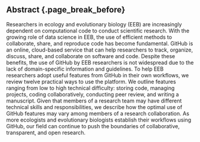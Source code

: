 ## Abstract {.page_break_before}

Researchers in ecology and evolutionary biology (EEB) are increasingly dependent on computational code to conduct scientific research.
With the growing role of data science in EEB, the use of efficient methods to collaborate, share, and reproduce code has become fundamental. 
GitHub is an online, cloud-based service that can help researchers to track, organize, discuss, share, and collaborate on software and code.
Despite these benefits, the use of GitHub by EEB researchers is not widespread due to the lack of domain-specific information and guidelines.
To help EEB researchers adopt useful features from GitHub in their own workflows, we review twelve practical ways to use the platform.
We outline features ranging from low to high technical difficulty: storing code, managing projects, coding collaboratively, conducting peer review, and writing a manuscript.
Given that members of a research team may have different technical skills and responsibilities, we describe how the optimal use of GitHub features may vary among members of a research collaboration.
As more ecologists and evolutionary biologists establish their workflows using GitHub, our field can continue to push the boundaries of collaborative, transparent, and open research.
